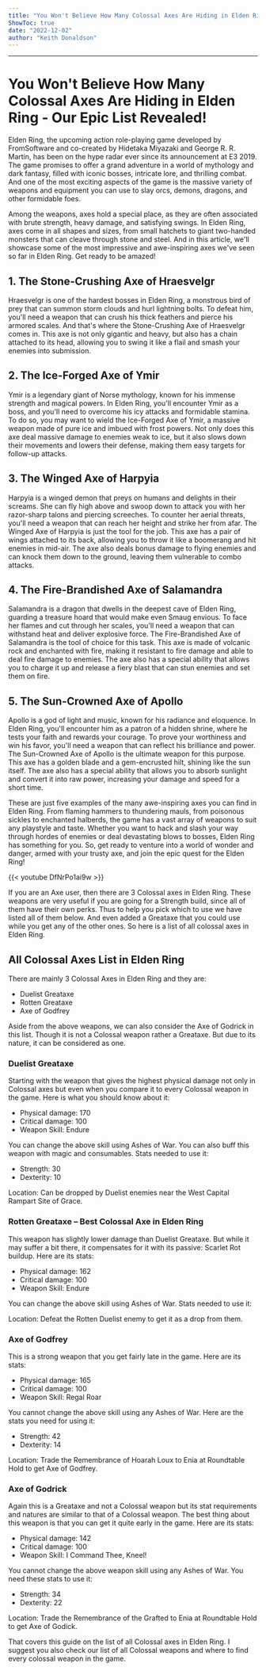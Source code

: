 ```yaml
---
title: "You Won't Believe How Many Colossal Axes Are Hiding in Elden Ring - Our Epic List Revealed!"
ShowToc: true 
date: "2022-12-02"
author: "Keith Donaldson"
---
```

*****
# You Won't Believe How Many Colossal Axes Are Hiding in Elden Ring - Our Epic List Revealed!

Elden Ring, the upcoming action role-playing game developed by FromSoftware and co-created by Hidetaka Miyazaki and George R. R. Martin, has been on the hype radar ever since its announcement at E3 2019. The game promises to offer a grand adventure in a world of mythology and dark fantasy, filled with iconic bosses, intricate lore, and  thrilling combat. And one of the most exciting aspects of the game is the massive variety of weapons and equipment you can use to slay orcs, demons, dragons, and other formidable foes.

Among the weapons, axes hold a special place, as they are often associated with brute strength, heavy damage, and satisfying swings. In Elden Ring, axes come in all shapes and sizes, from small hatchets to giant two-handed monsters that can cleave through stone and steel. And in this article, we'll showcase some of the most impressive and awe-inspiring axes we've seen so far in Elden Ring. Get ready to be amazed!

## 1. The Stone-Crushing Axe of Hraesvelgr

Hraesvelgr is one of the hardest bosses in Elden Ring, a monstrous bird of prey that can summon storm clouds and hurl lightning bolts. To defeat him, you'll need a weapon that can crush his thick feathers and pierce his armored scales. And that's where the Stone-Crushing Axe of Hraesvelgr comes in. This axe is not only gigantic and heavy, but also has a chain attached to its head, allowing you to swing it like a flail and smash your enemies into submission.

## 2. The Ice-Forged Axe of Ymir

Ymir is a legendary giant of Norse mythology, known for his immense strength and magical powers. In Elden Ring, you'll encounter Ymir as a boss, and you'll need to overcome his icy attacks and formidable stamina. To do so, you may want to wield the Ice-Forged Axe of Ymir, a massive weapon made of pure ice and imbued with frost powers. Not only does this axe deal massive damage to enemies weak to ice, but it also slows down their movements and lowers their defense, making them easy targets for follow-up attacks.

## 3. The Winged Axe of Harpyia

Harpyia is a winged demon that preys on humans and delights in their screams. She can fly high above and swoop down to attack you with her razor-sharp talons and piercing screeches. To counter her aerial threats, you'll need a weapon that can reach her height and strike her from afar. The Winged Axe of Harpyia is just the tool for the job. This axe has a pair of wings attached to its back, allowing you to throw it like a boomerang and hit enemies in mid-air. The axe also deals bonus damage to flying enemies and can knock them down to the ground, leaving them vulnerable to combo attacks.

## 4. The Fire-Brandished Axe of Salamandra

Salamandra is a dragon that dwells in the deepest cave of Elden Ring, guarding a treasure hoard that would make even Smaug envious. To face her flames and cut through her scales, you'll need a weapon that can withstand heat and deliver explosive force. The Fire-Brandished Axe of Salamandra is the tool of choice for this task. This axe is made of volcanic rock and enchanted with fire, making it resistant to fire damage and able to deal fire damage to enemies. The axe also has a special ability that allows you to charge it up and release a fiery blast that can stun enemies and set them on fire.

## 5. The Sun-Crowned Axe of Apollo

Apollo is a god of light and music, known for his radiance and eloquence. In Elden Ring, you'll encounter him as a patron of a hidden shrine, where he tests your faith and rewards your courage. To prove your worthiness and win his favor, you'll need a weapon that can reflect his brilliance and power. The Sun-Crowned Axe of Apollo is the ultimate weapon for this purpose. This axe has a golden blade and a gem-encrusted hilt, shining like the sun itself. The axe also has a special ability that allows you to absorb sunlight and convert it into raw power, increasing your damage and speed for a short time.

These are just five examples of the many awe-inspiring axes you can find in Elden Ring. From flaming hammers to thundering mauls, from poisonous sickles to enchanted halberds, the game has a vast array of weapons to suit any playstyle and taste. Whether you want to hack and slash your way through hordes of enemies or deal devastating blows to bosses, Elden Ring has something for you. So, get ready to venture into a world of wonder and danger, armed with your trusty axe, and join the epic quest for the Elden Ring!

{{< youtube DfNrPo1ai9w >}} 



If you are an Axe user, then there are 3 Colossal axes in Elden Ring. These weapons are very useful if you are going for a Strength build, since all of them have their own perks. Thus to help you pick which to use we have listed all of them below. And even added a Greataxe that you could use while you get any of the other ones. So here is a list of all colossal axes in Elden Ring.
 
## All Colossal Axes List in Elden Ring
 

 
There are mainly 3 Colossal Axes in Elden Ring and they are:
 
- Duelist Greataxe
 - Rotten Greataxe
 - Axe of Godfrey

 
Aside from the above weapons, we can also consider the Axe of Godrick in this list. Though it is not a Colossal weapon rather a Greataxe. But due to its nature, it can be considered as one.
 
### Duelist Greataxe
 
Starting with the weapon that gives the highest physical damage not only in Colossal axes but even when you compare it to every Colossal weapon in the game. Here is what you should know about it:
 
- Physical damage: 170
 - Critical damage: 100
 - Weapon Skill: Endure

 
You can change the above skill using Ashes of War. You can also buff this weapon with magic and consumables.
Stats needed to use it:
 
- Strength: 30
 - Dexterity: 10

 
Location: Can be dropped by Duelist enemies near the West Capital Rampart Site of Grace.
 
### Rotten Greataxe – Best Colossal Axe in Elden Ring
 
This weapon has slightly lower damage than Duelist Greataxe. But while it may suffer a bit there, it compensates for it with its passive: Scarlet Rot buildup. Here are its stats:
 
- Physical damage: 162
 - Critical damage: 100
 - Weapon Skill: Endure

 
You can change the above skill using Ashes of War. Stats needed to use it:
 
Location: Defeat the Rotten Duelist enemy to get it as a drop from them.
 
### Axe of Godfrey
 
This is a strong weapon that you get fairly late in the game. Here are its stats:
 
- Physical damage: 165
 - Critical damage: 100
 - Weapon Skill: Regal Roar

 
You cannot change the above skill using any Ashes of War. Here are the stats you need for using it:
 
- Strength: 42
 - Dexterity: 14

 
Location: Trade the Remembrance of Hoarah Loux to Enia at Roundtable Hold to get Axe of Godfrey.
 
### Axe of Godrick
 
Again this is a Greataxe and not a Colossal weapon but its stat requirements and natures are similar to that of a Colossal weapon. The best thing about this weapon is that you can get it quite early in the game. Here are its stats:
 
- Physical damage: 142
 - Critical damage: 100
 - Weapon Skill: I Command Thee, Kneel!

 
You cannot change the above weapon skill using any Ashes of War. You need these stats to use it:
 
- Strength: 34
 - Dexterity: 22

 
Location: Trade the Remembrance of the Grafted to Enia at Roundtable Hold to get Axe of Godick.
 
That covers this guide on the list of all Colossal axes in Elden Ring. I suggest you also check our list of all Colossal weapons and where to find every colossal weapon in the game.



